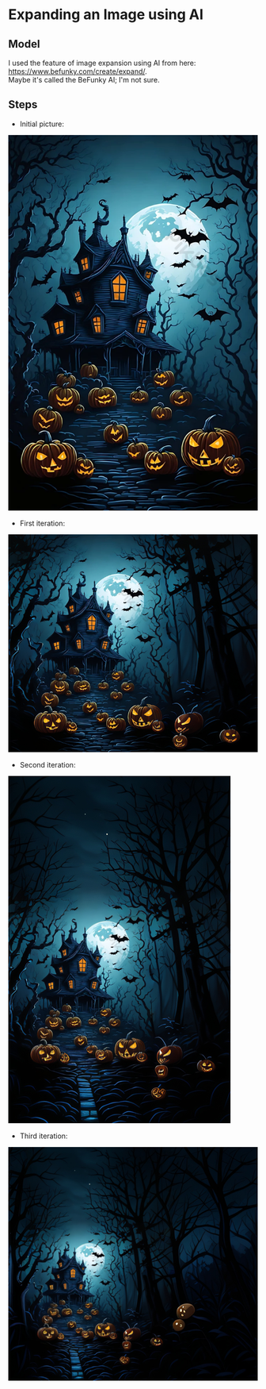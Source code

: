 # Expanding an Image using AI

## Model

I used the feature of image expansion using AI from here: https://www.befunky.com/create/expand/.  
Maybe it's called the BeFunky AI; I'm not sure.

## Steps

- Initial picture:

![Screenshot 1](00_before.png)

- First iteration:

![Screenshot 2](01_iter.png)

- Second iteration:

![Screenshot 3](02_iter.png)

- Third iteration:

![Screenshot 4](03_iter.png)
